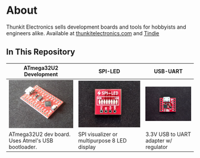 # About #

Thunkit Electronics sells development boards and tools for hobbyists and engineers alike. Available at [thunkitelectronics.com](https://thunkitelectronics.com/category.html?page=development) and [Tindie](https://www.tindie.com/store/cmccaskey)

## In This Repository ##
| ATmega32U2 Development | SPI-LED | USB-UART |
| ------------------------------------------ | ----------------------------------------- | ----------------------------------------- |
| ![image goes here](ATMEGA32U2-DEV/IMAGES/32U2-DEV_1.png) | ![image goes here](SPI-LED/IMAGES/SPI-LED_1.png) | ![image goes here](USB-UART/IMAGES/USB-UART_1.png) |
| ATmega32U2 dev board. Uses Atmel's USB bootloader. | SPI visualizer or multipurpose 8 LED display | 3.3V USB to UART adapter w/ regulator |
